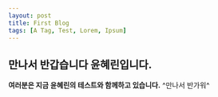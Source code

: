 ```yaml
---
layout: post
title: First Blog
tags: [A Tag, Test, Lorem, Ipsum]
---
```


## 만나서 반갑습니다 윤혜린입니다.
**여러분은 지금 윤혜린의 테스트와 함께하고 있습니다.**
^만나서 반가워^
